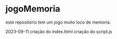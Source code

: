# jogoMemoria
este repositório tem um jogo muito loco de memoria.



2023-09-11
criação do index.html
criação do script.js

